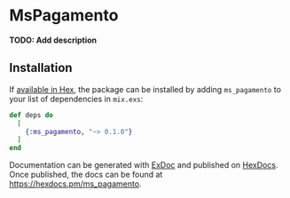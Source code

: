 # MsPagamento

**TODO: Add description**

## Installation

If [available in Hex](https://hex.pm/docs/publish), the package can be installed
by adding `ms_pagamento` to your list of dependencies in `mix.exs`:

```elixir
def deps do
  [
    {:ms_pagamento, "~> 0.1.0"}
  ]
end
```

Documentation can be generated with [ExDoc](https://github.com/elixir-lang/ex_doc)
and published on [HexDocs](https://hexdocs.pm). Once published, the docs can
be found at <https://hexdocs.pm/ms_pagamento>.

